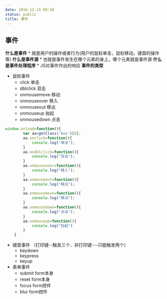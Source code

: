 ```yaml
---
date: 2016-12-15 09:50
status: public
title: 事件
---
```


## 事件
**什么是事件**
    * 就是用户的操作或者行为(用户的鼠标单击，鼠标移动，键盘的操作等)
**什么是事件源**
    * 也就是事件发生在哪个元素的身上，哪个元素就是事件源
**什么是事件处理程序**
    * JS对事件作出的响应
**事件的类型**
* 鼠标事件
    * click     单击
    * dblclick  双击
    * onmousemove 移动
    * onmouseover 移入 
    * onmouseout  移出
    * onmouseup   抬起
    * onmousedown 点击
```javascript
window.onload=function(){
		var aa=getClass('box')[0];
		aa.onclick=function(){
			console.log("单击");
		}
		aa.ondblclick=function(){
			console.log("双击");
		}
		aa.onmouseover=function(){
			console.log("移入");
		}
		aa.onmouseout=function(){
			console.log("移出");
		}
		aa.onmousemove=function(){
			console.log("移动");
		}
		aa.onmousedown=function(){
			console.log("点击");
		}
		aa.onmouseup=function(){
			console.log("抬起")
		}
	}
```
* 键盘事件 （打印键--触发三个、非打印键---只能触发两个）
    * keydown
    * keypress
    * keyup
* 表单事件
    * submit  form本身
    * reset   form本身
    * focus   form控件
    * blur    form控件